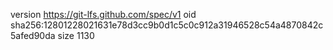 version https://git-lfs.github.com/spec/v1
oid sha256:12801228021631e78d3cc9b0d1c5c0c912a31946528c54a4870842c5afed90da
size 1130
